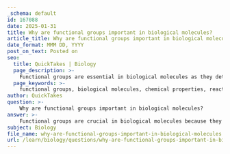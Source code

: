 ```yaml
---
_schema: default
id: 167088
date: 2025-01-31
title: Why are functional groups important in biological molecules?
article_title: Why are functional groups important in biological molecules?
date_format: MMM DD, YYYY
post_on_text: Posted on
seo:
  title: QuickTakes | Biology
  page_description: >-
    Functional groups are essential in biological molecules as they determine their chemical properties, reactivity, solubility, and biological functions, impacting interactions crucial for life processes.
  page_keywords: >-
    functional groups, biological molecules, chemical properties, reactivity, polarity, solubility, biological functions, molecular interactions, structural diversity, biochemistry, molecular biology, organic chemistry
author: QuickTakes
question: >-
    Why are functional groups important in biological molecules?
answer: >-
    Functional groups are crucial in biological molecules because they determine the chemical properties and reactivity of those molecules. Here are several key reasons why functional groups are important:\n\n1. **Chemical Properties**: Functional groups confer specific chemical characteristics to organic molecules. For example, the presence of a carboxyl group (-COOH) makes a molecule acidic, while an amino group (-NH2) can make it basic. This affects how molecules interact with each other and their environment.\n\n2. **Reactivity**: The arrangement and type of functional groups influence the reactivity of biological molecules. For instance, the carbonyl group (C=O) is polar and can participate in nucleophilic attacks, making it reactive in biochemical processes.\n\n3. **Polarity and Solubility**: Functional groups affect the polarity of molecules, which in turn influences their solubility in water. For example, hydroxyl groups (-OH) are polar and hydrophilic, allowing molecules like sugars to dissolve in water, while methyl groups (-CH3) are non-polar and hydrophobic, affecting the overall solubility of larger molecules.\n\n4. **Biological Functions**: Functional groups play a significant role in the biological functions of macromolecules. For example, the phosphate group (-PO4) is essential in energy transfer processes, such as in ATP, and is also a key component of nucleic acids like DNA and RNA.\n\n5. **Molecular Interactions**: The presence of functional groups influences how molecules interact with each other. For instance, hydrogen bonds can form between molecules with hydroxyl or amino groups, which is critical for the structure and function of proteins and nucleic acids.\n\n6. **Structural Diversity**: Functional groups contribute to the structural diversity of biological molecules. Different combinations and arrangements of functional groups lead to a wide variety of organic compounds, each with unique properties and functions.\n\nIn summary, functional groups are integral to understanding the behavior of biological molecules, as they dictate molecular properties, reactivity, and interactions that are essential for life processes. Understanding these groups is fundamental in fields such as biochemistry, molecular biology, and organic chemistry.
subject: Biology
file_name: why-are-functional-groups-important-in-biological-molecules.md
url: /learn/biology/questions/why-are-functional-groups-important-in-biological-molecules
---
```


&nbsp;